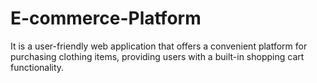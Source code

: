 # E-commerce-Platform
It is a user-friendly web application that offers a convenient platform for purchasing clothing items, providing users with a built-in shopping cart functionality.
